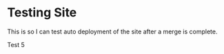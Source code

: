 # Testing Site

This is so I can test auto deployment of the site after a merge is complete.

Test 5
